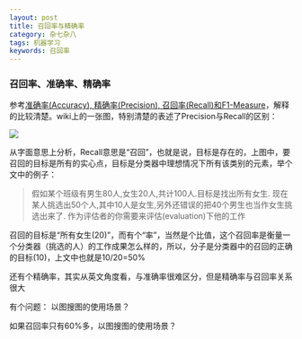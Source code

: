 ```yaml
---
layout: post
title: 召回率与精确率
category: 杂七杂八
tags: 机器学习
keywords: 召回率 
---
```


### 召回率、准确率、精确率 ###

参考[准确率(Accuracy), 精确率(Precision), 召回率(Recall)和F1-Measure](https://blog.argcv.com/articles/1036.c)，解释的比较清楚。wiki上的一张图，特别清楚的表述了Precision与Recall的区别：

<img src= "https://upload.wikimedia.org/wikipedia/commons/thumb/2/26/Precisionrecall.svg/350px-Precisionrecall.svg.png">

从字面意思上分析，Recall意思是“召回”，也就是说，目标是存在的，上图中，要召回的目标是所有的实心点，目标是分类器中理想情况下所有该类别的元素，举个文中的例子：

> 假如某个班级有男生80人,女生20人,共计100人.目标是找出所有女生. 现在某人挑选出50个人,其中10人是女生,另外还错误的把40个男生也当作女生挑选出来了. 作为评估者的你需要来评估(evaluation)下他的工作

召回的目标是“所有女生(20)”，而有个“率”，当然是个比值，这个召回率是衡量一个分类器（挑选的人）的工作成果怎么样的，所以，分子是分类器中的召回的正确的目标(10)，上文中也就是10/20=50%

还有个精确率，其实从英文角度看，与准确率很难区分，但是精确率与召回率关系很大

有个问题：
以图搜图的使用场景？

如果召回率只有60%多，以图搜图的使用场景？
